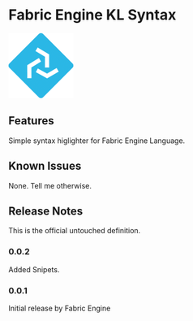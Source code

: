 
# Fabric Engine KL Syntax 

![](images/fe_logo.png)

## Features

Simple syntax higlighter for Fabric Engine Language.

## Known Issues

None. Tell me otherwise.

## Release Notes

This is the official untouched definition. 

### 0.0.2

Added Snipets.

### 0.0.1

Initial release by Fabric Engine

